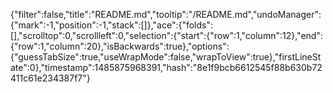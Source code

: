 {"filter":false,"title":"README.md","tooltip":"/README.md","undoManager":{"mark":-1,"position":-1,"stack":[]},"ace":{"folds":[],"scrolltop":0,"scrollleft":0,"selection":{"start":{"row":1,"column":12},"end":{"row":1,"column":20},"isBackwards":true},"options":{"guessTabSize":true,"useWrapMode":false,"wrapToView":true},"firstLineState":0},"timestamp":1485875968391,"hash":"8e1f9bcb6612545f88b630b72411c61e234387f7"}
